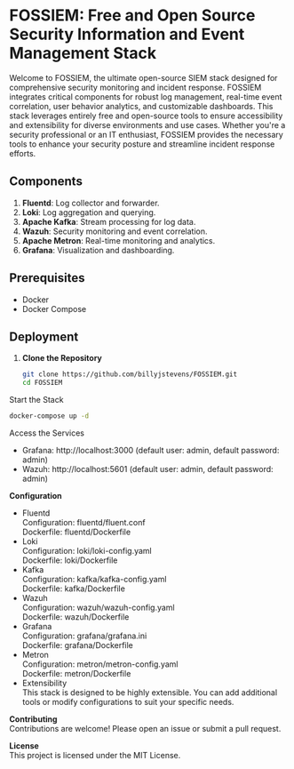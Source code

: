# FOSSIEM: Free and Open Source Security Information and Event Management Stack

Welcome to FOSSIEM, the ultimate open-source SIEM stack designed for comprehensive security monitoring and incident response. FOSSIEM integrates critical components for robust log management, real-time event correlation, user behavior analytics, and customizable dashboards. This stack leverages entirely free and open-source tools to ensure accessibility and extensibility for diverse environments and use cases. Whether you're a security professional or an IT enthusiast, FOSSIEM provides the necessary tools to enhance your security posture and streamline incident response efforts.

## Components

1. **Fluentd**: Log collector and forwarder.
2. **Loki**: Log aggregation and querying.
3. **Apache Kafka**: Stream processing for log data.
4. **Wazuh**: Security monitoring and event correlation.
5. **Apache Metron**: Real-time monitoring and analytics.
6. **Grafana**: Visualization and dashboarding.

## Prerequisites

- Docker
- Docker Compose

## Deployment

1. **Clone the Repository**

   ```sh
   git clone https://github.com/billyjstevens/FOSSIEM.git
   cd FOSSIEM
   ```
Start the Stack

 
   ```sh
   docker-compose up -d
   ```


Access the Services


- Grafana: http://localhost:3000 (default user: admin, default password: admin)
- Wazuh: http://localhost:5601 (default user: admin, default password: admin)

**Configuration**
- Fluentd \
Configuration: fluentd/fluent.conf \
Dockerfile: fluentd/Dockerfile
- Loki \
Configuration: loki/loki-config.yaml \
Dockerfile: loki/Dockerfile
- Kafka \
Configuration: kafka/kafka-config.yaml \
Dockerfile: kafka/Dockerfile
- Wazuh \
Configuration: wazuh/wazuh-config.yaml \
Dockerfile: wazuh/Dockerfile
- Grafana \
Configuration: grafana/grafana.ini \
Dockerfile: grafana/Dockerfile
- Metron \
Configuration: metron/metron-config.yaml \
Dockerfile: metron/Dockerfile
- Extensibility \
This stack is designed to be highly extensible. You can add additional tools or modify configurations to suit your specific needs.

**Contributing** \
Contributions are welcome! Please open an issue or submit a pull request.

**License** \
This project is licensed under the MIT License.


